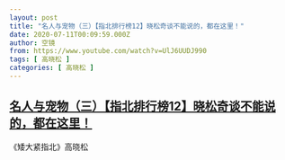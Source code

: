 ```yaml
---
layout: post
title: "名人与宠物（三）【指北排行榜12】晓松奇谈不能说的，都在这里！"
date: 2020-07-11T00:09:59.000Z
author: 空镜
from: https://www.youtube.com/watch?v=UlJ6UUDJ990
tags: [ 高晓松 ]
categories: [ 高晓松 ]
---
```

<!--1594426199000-->
[名人与宠物（三）【指北排行榜12】晓松奇谈不能说的，都在这里！](https://www.youtube.com/watch?v=UlJ6UUDJ990)
------

<div>
《矮大紧指北》高晓松
</div>
